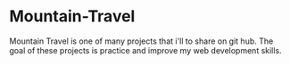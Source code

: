 # Mountain-Travel

Mountain Travel is one of many projects that i'll to share on git hub. The goal of these projects is practice and improve my web development skills. 
